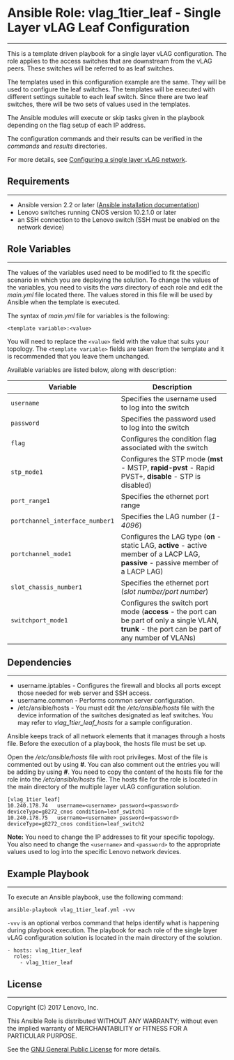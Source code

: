 # Ansible Role: vlag_1tier_leaf - Single Layer vLAG Leaf Configuration
---
<add role description below>

This is a template driven playbook for a single layer vLAG configuration. The role applies to the access switches that are downstream from the vLAG peers. These switches will be referred to as leaf switches.

The templates used in this configuration example are the same. They will be used to configure the leaf switches. The templates will be executed with different settings suitable to each leaf switch. Since there are two leaf switches, there will be two sets of values used in the templates.

The Ansible modules will execute or skip tasks given in the playbook depending on the flag setup of each IP address.

The configuration commands and their results can be verified in the *commands* and *results* directories.

For more details, see [Configuring a single layer vLAG network](http://systemx.lenovofiles.com/help/index.jsp?topic=%2Fcom.lenovo.switchmgt.ansible.doc%2Fconfiguring_a_single_layer_vlag_using_ansible.html&cp=0_3_1_0_6).


## Requirements
---
<add role requirements information below>

- Ansible version 2.2 or later ([Ansible installation documentation](http://docs.ansible.com/ansible/intro_installation.html))
- Lenovo switches running CNOS version 10.2.1.0 or later
- an SSH connection to the Lenovo switch (SSH must be enabled on the network device)


## Role Variables
---
<add role variables information below>

The values of the variables used need to be modified to fit the specific scenario in which you are deploying the solution. To change the values of the variables, you need to visits the *vars* directory of each role and edit the *main.yml* file located there. The values stored in this file will be used by Ansible when the template is executed.

The syntax of *main.yml* file for variables is the following:

```
<template variable>:<value>
```

You will need to replace the `<value>` field with the value that suits your topology. The `<template variable>` fields are taken from the template and it is recommended that you leave them unchanged.

Available variables are listed below, along with description:

Variable | Description
--- | ---
`username` | Specifies the username used to log into the switch
`password` | Specifies the password used to log into the switch
`flag` | Configures the condition flag associated with the switch
`stp_mode1` | Configures the STP mode (**mst** - MSTP, **rapid-pvst** - Rapid PVST+, **disable** - STP is disabled)
`port_range1` | Specifies the ethernet port range
`portchannel_interface_number1` | Specifies the LAG number (*1-4096*)
`portchannel_mode1` | Configures the LAG type (**on** - static LAG, **active** - active member of a LACP LAG, **passive** - passive member of a LACP LAG)
`slot_chassis_number1` | Specifies the ethernet port (*slot number/port number*)
`switchport_mode1` | Configures the switch port mode (**access** - the port can be part of only a single VLAN, **trunk** - the port can be part of any number of VLANs)


## Dependencies
---
<add dependencies information below>

- username.iptables - Configures the firewall and blocks all ports except those needed for web server and SSH access.
- username.common - Performs common server configuration.
- /etc/ansible/hosts - You must edit the */etc/ansible/hosts* file with the device information of the switches designated as leaf switches. You may refer to *vlag_1tier_leaf_hosts* for a sample configuration.

Ansible keeps track of all network elements that it manages through a hosts file. Before the execution of a playbook, the hosts file must be set up.

Open the */etc/ansible/hosts* file with root privileges. Most of the file is commented out by using **#**. You can also comment out the entries you will be adding by using **#**. You need to copy the content of the hosts file for the role into the */etc/ansible/hosts* file. The hosts file for the role is located in the main directory of the multiple layer vLAG configuration solution.
  
```
[vlag_1tier_leaf]
10.240.178.74   username=<username> password=<password> deviceType=g8272_cnos condition=leaf_switch1
10.240.178.75   username=<username> password=<password> deviceType=g8272_cnos condition=leaf_switch2
```
**Note:** You need to change the IP addresses to fit your specific topology. You also need to change the `<username>` and `<password>` to the appropriate values used to log into the specific Lenovo network devices.

  
## Example Playbook
---
<add playbook samples below>

To execute an Ansible playbook, use the following command:

```
ansible-playbook vlag_1tier_leaf.yml -vvv
```

`-vvv` is an optional verbos command that helps identify what is happening during playbook execution. The playbook for each role of the single layer vLAG configuration solution is located in the main directory of the solution.

```
- hosts: vlag_1tier_leaf
  roles:
    - vlag_1tier_leaf
```	


## License
---
<add license information below>
Copyright (C) 2017 Lenovo, Inc.

This Ansible Role is distributed WITHOUT ANY WARRANTY; without even the implied warranty of MERCHANTABILITY or FITNESS FOR A PARTICULAR PURPOSE.  

See the [GNU General Public License](http://www.gnu.org/licenses/) for more details.